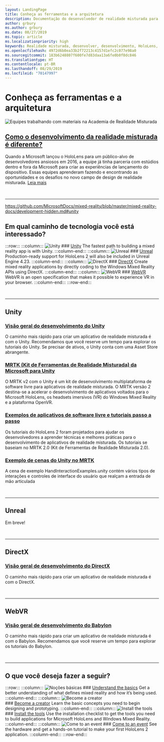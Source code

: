 ```yaml
---
layout: LandingPage
title: Conheça as ferramentas e a arquitetura
description: Documentação do desenvolvedor de realidade misturada para HoloLens e headsets imersivos.
author: grbury
ms.author: grbury
ms.date: 08/27/2019
ms.topic: article
ms.localizationpriority: high
keywords: Realidade misturada, desenvolver, desenvolvimento, HoloLens, unity, directx
ms.openlocfilehash: 4972d6b0ea33b2f72213c4157d1efc2c077e98a0
ms.sourcegitcommit: 183b6248807f600fe7d83daa13a6fe0b0f0dc846
ms.translationtype: HT
ms.contentlocale: pt-BR
ms.lasthandoff: 08/29/2019
ms.locfileid: "70147997"
---
```

# <a name="learn-the-tools-and-architecture"></a>Conheça as ferramentas e a arquitetura


![Equipes trabalhando com materiais na Academia de Realidade Misturada](images/Development_Hero.png)

## <a name="how-is-mixed-reality-development-differentcase-study-expanding-the-design-process-for-mixed-realitymd"></a>[Como o desenvolvimento da realidade misturada é diferente?](case-study-expanding-the-design-process-for-mixed-reality.md)

Quando a Microsoft lançou o HoloLens para um público-alvo de desenvolvedores ansiosos em 2016, a equipe já tinha parceria com estúdios dentro e fora da Microsoft para criar as experiências de lançamento do dispositivo. Essas equipes aprenderam fazendo e encontrando as oportunidades e os desafios no novo campo de design de realidade misturada. [Leia mais](case-study-expanding-the-design-process-for-mixed-reality.md)


<br>

---
https://github.com/MicrosoftDocs/mixed-reality/blob/master/mixed-reality-docs/development-hidden.md#unity

## <a name="what-technology-path-are-you-interested-in"></a>Em qual caminho de tecnologia você está interessado? 

:::row:::
    :::column:::
       ![Unity](images/unity_logo.png)
        ### [Unity](development-hidden.md#unity)
        The fastest path to building a mixed reality app is with Unity.
    :::column-end:::
    :::column:::
        ![Unreal](images/Unreal_logo.png)
         ### [Unreal](development-hidden.md#unreal)
        Production-ready support for HoloLens 2 will also be included in Unreal Engine 4.23.
    :::column-end:::
    :::column:::
        ![DirectX](images/DirectX_logo.png)
         ### [DirectX](development-hidden.md#directx)
        Create mixed reality applications by directly coding to the Windows Mixed Reality APIs using DirectX.
    :::column-end:::
    :::column:::
        ![WebVR](images/WebVR_logo.png)
         ### [WebVR](development-hidden.md#webvr)
        WebVR is an open specification that makes it possible to experience VR in your browser.
    :::column-end:::
:::row-end:::


<br>

---

## <a name="unity"></a>Unity


### <a name="unity-development-overviewunity-development-overviewmd"></a>[Visão geral do desenvolvimento do Unity](unity-development-overview.md)
O caminho mais rápido para criar um aplicativo de realidade misturada é com o Unity. Recomendamos que você reserve um tempo para explorar os tutoriais do Unity. Se precisar de ativos, o Unity conta com uma Asset Store abrangente. 
<br>

### <a name="microsofts-mixed-reality-toolkit-mrtk-for-unitymrtk-getting-startedmd"></a>[MRTK (Kit de Ferramentas de Realidade Misturada) da Microsoft para Unity](mrtk-getting-started.md)
O MRTK v2 com o Unity é um kit de desenvolvimento multiplataforma de software livre para aplicativos de realidade misturada. O MRTK versão 2 destina-se a acelerar o desenvolvimento de aplicativos voltados para o Microsoft HoloLens, os headsets imersivos (VR) do Windows Mixed Reality e a plataforma OpenVR.
<br>

### <a name="open-source-sample-apps-and-step-by-step-tutorialstutorialsmd"></a>[Exemplos de aplicativos de software livre e tutoriais passo a passo](tutorials.md)
Os tutoriais do HoloLens 2 foram projetados para ajudar os desenvolvedores a aprender técnicas e melhores práticas para o desenvolvimento de aplicativos de realidade misturada. Os tutoriais se baseiam no MRTK 2.0 (Kit de Ferramentas de Realidade Misturada 2.0).
<br>

### <a name="example-unity-scenes-in-mrtkhttpsmicrosoftgithubiomixedrealitytoolkit-unitydocumentationreadme_handinteractionexampleshtml"></a>[Exemplo de cenas do Unity no MRTK](https://microsoft.github.io/MixedRealityToolkit-Unity/Documentation/README_HandInteractionExamples.html)
A cena de exemplo HandInteractionExamples.unity contém vários tipos de interações e controles de interface do usuário que realçam a entrada de mão articulada

<br>

---

## <a name="unreal"></a>Unreal


Em breve!

<br>

---

## <a name="directx"></a>DirectX


### <a name="directx-development-overviewdirectx-development-overviewmd"></a>[Visão geral de desenvolvimento do DirectX](directx-development-overview.md)

O caminho mais rápido para criar um aplicativo de realidade misturada é com o DirectX. 

<br>

---

## <a name="webvr"></a>WebVR


### <a name="babylon-development-overviewhttpsdocbabylonjscom"></a>[Visão geral de desenvolvimento do Babylon](https://doc.babylonjs.com/)

O caminho mais rápido para criar um aplicativo de realidade misturada é com o Babylon. Recomendamos que você reserve um tempo para explorar os tutoriais do Babylon.



<br>

---

## <a name="what-would-you-like-to-do-next"></a>O que você deseja fazer a seguir?


:::row:::
    :::column:::
       ![Noções básicas](images/icon-lightbulb.jpg)
        ### [Understand the basics](index-hidden.md#understand-the-basics)
        Get a better understanding of what defines mixed reality and how it’s being used.
    :::column-end:::
    :::column:::
        ![Become a creator](images/icon-design.jpg)<br>
         ### [Become a creator](design-hidden.md)
        Learn the basic concepts you need to begin designing and prototyping.
    :::column-end:::
    :::column:::
        ![Install the tools](images/icon-design.jpg)
         ### [Install the tools](install-the-tools.md)
        Use the installation checklist to get the tools you need to build applications for Microsoft HoloLens and Windows Mixed Reality.
    :::column-end:::
    :::column:::
        ![Come to an event](images/icon-calendar.jpg)
         ### [Come to an event](sf-academy-events.md)
        See the hardware and get a hands-on tutorial to make your first HoloLens 2 application.
    :::column-end:::
:::row-end:::
